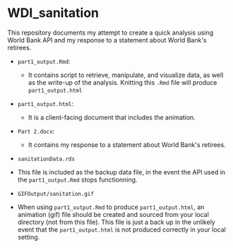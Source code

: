 # WDI_sanitation

This repository documents my attempt to create a quick analysis using World Bank API and my response to a statement about World Bank's retirees.

- `part1_output.Rmd`: 
  - It contains script to retrieve, manipulate, and visualize data, as well as the write-up of the analysis. Knitting this `.Rmd` file will produce `part1_output.html`
- `part1_output.html`: 
  - It is a client-facing document that includes the animation.
- `Part 2.docx`: 
  - It contains my response to a statement about World Bank's retirees.
  
- `sanitationData.rds`
 - This file is included as the backup data file, in the event the API used in the `part1_output.Rmd` stops functionning. 
- `GIFOutput/sanitation.gif`
 - When using `part1_output.Rmd` to produce `part1_output.html`, an animation (gif) file should be created and sourced from your local directory (not from this file). This file is just a back up in the unlikely event that the `part1_output.html` is not produced correctly in your local setting.   
